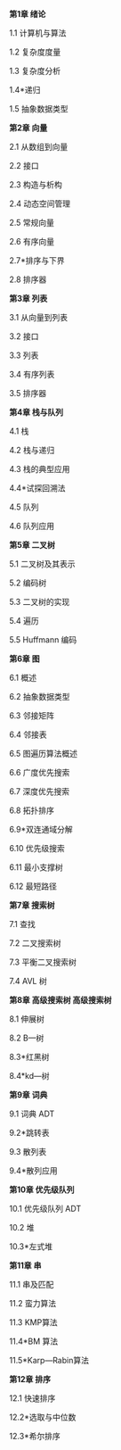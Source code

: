 **第1章 绪论**

1.1 计算机与算法

1.2 复杂度度量

1.3 复杂度分析

1.4*递归

1.5 抽象数据类型

**第2章 向量**

2.1 从数组到向量

2.2 接口

2.3 构造与析构

2.4 动态空间管理

2.5 常规向量

2.6 有序向量

2.7*排序与下界

2.8 排序器

**第3章 列表**

3.1 从向量到列表

3.2 接口

3.3 列表

3.4 有序列表

3.5 排序器

**第4章 栈与队列**

4.1 栈

4.2 栈与递归

4.3 栈的典型应用

4.4*试探回溯法

4.5 队列

4.6 队列应用

**第5章 二叉树**

5.1 二叉树及其表示

5.2 编码树

5.3 二叉树的实现

5.4 遍历

5.5 Huffmann 编码

**第6章 图**

6.1 概述

6.2 抽象数据类型

6.3 邻接矩阵

6.4 邻接表

6.5 图遍历算法概述

6.6 广度优先搜索

6.7 深度优先搜索

6.8 拓扑排序

6.9*双连通域分解

6.10 优先级搜索

6.11 最小支撑树

6.12 最短路径

**第7章 搜索树**

7.1 查找

7.2 二叉搜索树

7.3 平衡二叉搜索树

7.4 AVL 树

**第8章 高级搜索树 高级搜索树**

8.1 伸展树

8.2 B—树

8.3*红黑树

8.4*kd—树

**第9章 词典**

9.1 词典 ADT

9.2*跳转表

9.3 散列表

9.4*散列应用

**第10章 优先级队列**

10.1 优先级队列 ADT

10.2 堆

10.3*左式堆

**第11章 串**

11.1 串及匹配

11.2 蛮力算法

11.3 KMP算法

11.4*BM 算法

11.5*Karp—Rabin算法

**第12章 排序**

12.1 快速排序

12.2*选取与中位数

12.3*希尔排序


